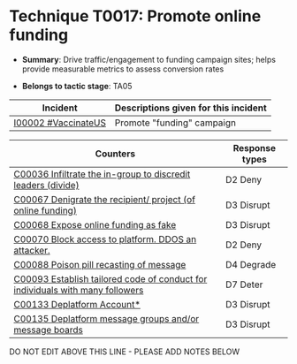 # Technique T0017: Promote online funding

* **Summary**: Drive traffic/engagement to funding campaign sites; helps provide measurable metrics to assess conversion rates

* **Belongs to tactic stage**: TA05


| Incident | Descriptions given for this incident |
| -------- | -------------------- |
| [I00002 #VaccinateUS](../incidents/I00002.md) | Promote "funding" campaign |



| Counters | Response types |
| -------- | -------------- |
| [C00036 Infiltrate the in-group to discredit leaders (divide)](../counters/C00036.md) | D2 Deny |
| [C00067 Denigrate the recipient/ project (of online funding)](../counters/C00067.md) | D3 Disrupt |
| [C00068 Expose online funding as fake](../counters/C00068.md) | D3 Disrupt |
| [C00070 Block access to platform. DDOS an attacker.](../counters/C00070.md) | D2 Deny |
| [C00088 Poison pill recasting of message](../counters/C00088.md) | D4 Degrade |
| [C00093 Establish tailored code of conduct for individuals with many followers](../counters/C00093.md) | D7 Deter |
| [C00133 Deplatform Account*](../counters/C00133.md) | D3 Disrupt |
| [C00135 Deplatform message groups and/or message boards](../counters/C00135.md) | D3 Disrupt |


DO NOT EDIT ABOVE THIS LINE - PLEASE ADD NOTES BELOW